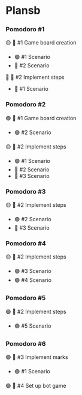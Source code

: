 # Plansb

### Pomodoro #1

🟡 📘 #1 Game board creation

- 🟢 #1 Scenario
- 🔴 #2 Scenario

🔴 📘 #2 Implement steps

- 🔴 #1 Scenario

### Pomodoro #2

🟢 📘 #1 Game board creation

- 🟢 #2 Scenario

🟡 📘 #2 Implement steps

- 🟢 #1 Scenario
- 🔴 #2 Scenario
- 🔴 #3 Scenario

### Pomodoro #3

🟡 📘 #2 Implement steps

- 🟢 #2 Scenario
- 🔴 #3 Scenario

### Pomodoro #4

🟡 📘 #2 Implement steps

- 🟢 #3 Scenario
- 🟢 #4 Scenario

### Pomodoro #5

🟢 📘 #2 Implement steps

- 🟢 #5 Scenario

### Pomodoro #6

🟢 📘 #3 Implement marks

- 🟢 #1 Scenario

🟢 📘 #4 Set up bot game

